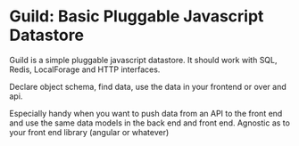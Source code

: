 # Guild: Basic Pluggable Javascript Datastore

Guild is a simple pluggable javascript datastore. It should work  with SQL, Redis, LocalForage
and HTTP interfaces.

Declare object schema, find data, use the data in your frontend or over and api.

Especially handy when you want to push data from an API to the front end and use the same
data models in the back end and front end. Agnostic as to your front end library (angular or whatever)
